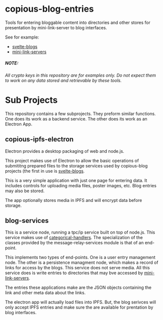 # copious-blog-entries
Tools for entering bloggable content into directories and other stores for presentation by mini-link-server to blog interfaces.

See for example:

* [svelte-blogs](https://www.github.com/copious-world/svelte-blogs)
* [mini-link-servers](https://www.github.com/copious-world/mini_link_servers)

##### NOTE:

*All crypto keys in this repository are for examples only. Do not expect them to work on any data stored and retrievable by these tools.*


# Sub Projects

This repository contains a few subprojects. They preform similar functions. One does its work as a backend service. The other does its work as an Electron App.

## copious-ipfs-electron

Electron provides a desktop packaging of web and node.js.

This project makes use of Electron to allow the basic operations of submititng prepared files to the storage services used by copious-blog projects (the first in use is [svelte-blogs](https://www.github.com/copious-world/svelte-blogs).

This is a very simple application with just one page for entering data. It includes controls for uploading media files, poster images, etc. Blog entries may also be stored.

The app optionally stores media in IPFS and will encrypt data before storage.


## blog-services

This is a service node, running a tpc/ip service built on top of node.js. This service makes use of [categorical-handlers](https://www.github.com/cooious-world/categorical-handlers). The specialization of the classes provided by the message-relay-services module is that of an end-point.

This implements two types of end-points. One is a user entry management node. The other is a persistence managment node, which makes a record of links for access by the blogs. This service does not serve media. All this service does is write entries to directories that may bve accessed by [mini-link-servers](https://www.github.com/copious-world/mini_link_servers).

The entries these applications make are the JSON objects containing the link and other meta data about the links.

The electron app will actually load files into IPFS. But, the blog serivces will only accept IPFS entries and make sure the are available for prentation by blog interfaces.



